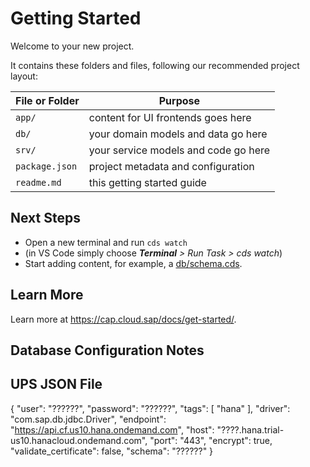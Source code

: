 # Getting Started

Welcome to your new project.

It contains these folders and files, following our recommended project layout:

File or Folder | Purpose
---------|----------
`app/` | content for UI frontends goes here
`db/` | your domain models and data go here
`srv/` | your service models and code go here
`package.json` | project metadata and configuration
`readme.md` | this getting started guide


## Next Steps

- Open a new terminal and run `cds watch` 
- (in VS Code simply choose _**Terminal** > Run Task > cds watch_)
- Start adding content, for example, a [db/schema.cds](db/schema.cds).


## Learn More

Learn more at https://cap.cloud.sap/docs/get-started/.

## Database Configuration Notes

## UPS JSON File

{
    "user": "??????",
    "password": "??????",
    "tags": [
        "hana"
    ],
    "driver": "com.sap.db.jdbc.Driver",
    "endpoint": "https://api.cf.us10.hana.ondemand.com",
    "host": "????.hana.trial-us10.hanacloud.ondemand.com",
    "port": "443",
    "encrypt": true,
    "validate_certificate": false,
    "schema": "??????"
}


